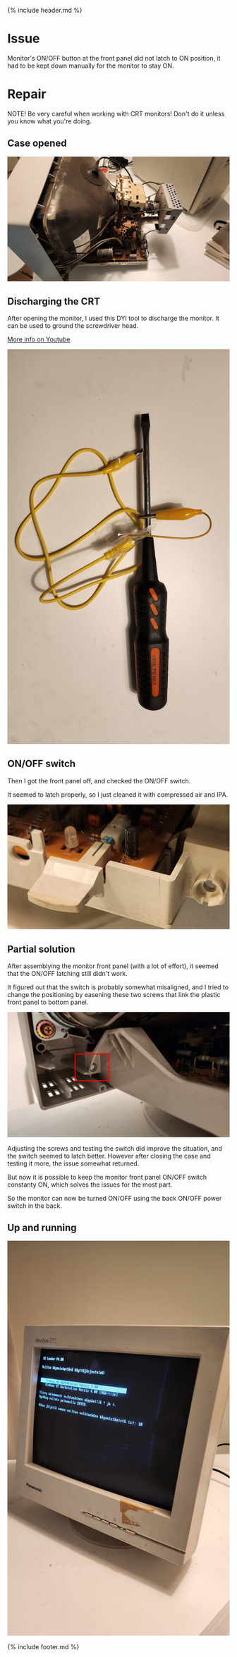 {% include header.md  %}


# Issue 

Monitor's ON/OFF button at the front panel did not latch to ON position, it had to be kept down manually for the monitor to stay ON.


# Repair

NOTE! Be very careful when working with CRT monitors! Don't do it unless you know what you're doing.

## Case opened

![](images/panasync/opened.jpg)

## Discharging the CRT

After opening the monitor, I used this DYI tool to discharge the monitor. It can be used to ground the screwdriver head.

[More info on Youtube](https://www.youtube.com/watch?v=0X28FX_XxtU)

![](images/panasync/discharge_tool.jpg)


## ON/OFF switch

Then I got the front panel off, and checked the ON/OFF switch.

It seemed to latch properly, so I just cleaned it with compressed air and IPA.

![](images/panasync/onoff_switch.jpg)

## Partial solution

After assemblying the monitor front panel (with a lot of effort), it seemed that the ON/OFF latching still didn't work.

It figured out that the switch is probably somewhat misaligned, and I tried to change the positioning by easening these two screws that link the plastic front panel to bottom panel.

![](images/panasync/important_screws.jpg)

Adjusting the screws and testing the switch did improve the situation, and the switch seemed to latch better. However after closing the case and testing it more, the issue somewhat returned.

But now it is possible to keep the monitor front panel ON/OFF switch constanty ON, which solves the issues for the most part. 

So the monitor can now be turned ON/OFF using the back ON/OFF power switch in the back.

## Up and running
![](images/panasync/fix.jpg)

{% include footer.md  %}